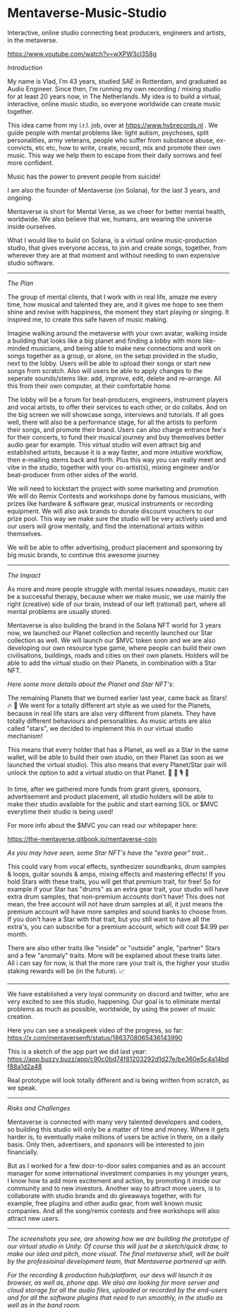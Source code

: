 # Mentaverse-Music-Studio
Interactive, online studio connecting beat producers, engineers and artists, in the metaverse.


https://www.youtube.com/watch?v=wXPW3cl358g 


*Introduction*

My name is Vlad, I’m 43 years, studied SAE in Rotterdam, and graduated as Audio Engineer.
Since then, I’m running my own recording / mixing studio for at least 20 years now, in The Netherlands. My idea is to build a virtual, interactive, online music studio, so everyone worldwide can create music together.

This idea came from my i.r.l. job, over at https://www.hvbrecords.nl .
We guide people with mental problems like: light autism, psychoses, split personalities, army veterans, people who suffer from substance abuse, ex-convicts, etc etc, how to write, create, record, mix and promote their own music. This way we help them to escape from their daily sorrows and feel more confident.

Music has the power to prevent people from suicide!

I am also the founder of Mentaverse (on Solana), for the last 3 years, and ongoing.

Mentaverse is short for Mental Verse, as we cheer for better mental health, worldwide.
We also believe that we, humans, are wearing the universe inside ourselves.



 



What I would like to build on Solana, is a virtual online music-production studio, that gives everyone access, to join and create songs, together, from wherever they are at that moment and without needing to own expensive studio software.



 
---------
 

*The Plan*

The group of mental clients, that I work with in real life, amaze me every time, how musical and talented they are, and it gives me hope to see them shine and revive with happiness, the moment they start playing or singing. It inspired me, to create this safe haven of music making.

Imagine walking around the metaverse with your own avatar, walking inside a building that looks like a big planet and finding a lobby with more like-minded musicians, and being able to make new connections and work on songs together as a group, or alone, on the setup provided in the studio, next to the lobby.
Users will be able to upload their songs or start new songs from scratch. Also will users be able to apply changes to the seperate sounds/stems like: add, improve, edit, delete and re-arrange.
All this from their own computer, at their comfortable home.

The lobby will be a forum for beat-producers, engineers, instrument players and vocal artists, to offer their services to each other, or do collabs. And on the big screen we will showcase songs, interviews and tutorials.
If all goes well, there will also be a performance stage, for all the artists to perform their songs, and promote their brand. Users can also charge entrance fee's for their concerts, to fund their musical journey and buy themselves better audio gear for example.
This virtual studio will even attract big and established artists, because it is a way faster, and more intuitive workflow, then e-mailing stems back and forth. Plus this way you can really meet and vibe in the studio, together with your co-artist(s), mixing engineer and/or beat-producer from other sides of the world.

We will need to kickstart the project with some marketing and promotion.
We will do Remix Contests and workshops done by famous musicians, with prizes like hardware & software gear, musical instruments or recording equipment. We will also ask brands to donate discount vouchers to our prize pool.
This way we make sure the studio will be very actively used and our users will grow mentally, and find the international artists within themselves.


We will be able to offer advertising, product placement and sponsoring by big music brands, to continue this awesome journey.




--------- 


*The Impact*

As more and more people struggle with mental issues nowadays, music can be a successful therapy, because when we make music, we use mainly the right (creative) side of our brain, instead of our left (rational) part, where all mental problems are usually stored.

Mentaverse is also building the brand in the Solana NFT world for 3 years now, we launched our Planet collection and recently launched our Star collection as well.
We will launch our $MVC token soon and we are also developing our own resource type game, where people can build their own civilisations, buildings, roads and cities on their own planets.
Holders will be able to add the virtual studio on their Planets, in combination with a Star NFT.


*Here some more details about the Planet and Star NFT's:*

The remaining Planets that we burned earlier last year, came back as Stars! 🔥 💫 
We went for a totally different art style as we used for the Planets, because in real life stars are also very different from planets.
They have totally different behaviours and personalities.
As music artists are also called "stars", we decided to implement this in our virtual studio mechanism!

This means that every holder that has a Planet, as well as a Star in the same wallet, will be able to build their own studio, on their Planet (as soon as we launched the virtual studio).
This also means that every Planet/Star pair will unlock the option to add a virtual studio on that Planet.
 🥁 🎹 🎙️ 🎸 

In time, after we gathered more funds from grant givers, sponsors, advertisement and product placement, all studio holders will be able to make their studio available for the public and start earning SOL or $MVC everytime their studio is being used!

For more info about the $MVC you can read our whitepaper here:

https://the-mentaverse.gitbook.io/mentaverse-coin


*As you may have seen, some Star NFT's have the "extra gear" trait...*

This could vary from vocal effects, synthesizer soundbanks, drum samples & loops, guitar sounds & amps, mixing effects and mastering effects!
If you hold Stars with these traits, you will get that premium trait, for free! 
So for example if your Star has "drums" as an extra gear trait, your studio will have extra drum samples, that non-premium accounts don't have!
This does not mean, the free account will not have drum samples at all, it just means the premium account will have more samples and sound banks to choose from.
If you don't have a Star with that trait, but you still want to have all the extra's, you can subscribe for a premium account, which will cost $4.99 per month.

There are also other traits like "inside" or "outside" angle, "partner" Stars and a few "anomaly" traits. 
More will be explained about these traits later. All i can say for now, is that the more rare your trait is, the higher your studio staking rewards will be (in the future). 📈 

---------


We have established a very loyal community on discord and twitter, who are very excited to see this studio, happening.
Our goal is to eliminate mental problems as much as possible, worldwide, by using the power of music creation.




Here you can see a sneakpeek video of the progress, so far:
https://x.com/mentaversenft/status/1863708065436143990 

This is a sketch of the app part we did last year:
https://app.buzzy.buzz/app/c90c0bd74f81203292d1d27e/be360e5c4a14bdf88a1d2a48 

Real prototype will look totally different and is being written from scratch, as we speak.
 

---------
 

*Risks and Challenges*

Mentaverse is connected with many very talented developers and coders, so building this studio will only be a matter of time and money. Where it gets harder is, to eventually make millions of users be active in there, on a daily basis. Only then, advertisers, and sponsors will be interested to join financially.

But as I worked for a few door-to-door sales companies and as an account manager for some international investment companies in my younger years, I know how to add more excitement and action, by promoting it inside our community and to new investors. 
Another way to attract more users, is to collaborate with studio brands and do giveaways together, with for example, free plugins and other audio gear, from well known music companies. And all the song/remix contests and free workshops will also attract new users.



---------


*The screenshots you see, are showing how we are building the prototype of our virtual studio in Unity.
Of course this will just be a sketch/quick draw, to make our idea and pitch, more visual.
The final metaverse shell, will be built by the professioinal development team, that Mentaverse partnered up with.*

*For the recording & production hub/platform, our devs will launch it as browser, as well as, phone app.
We also are looking for more server and cloud storage for all the audio files, uploaded or recorded by the end-users and for all the software plugins that need to run smoothly, in the studio as well as in the band room.*

